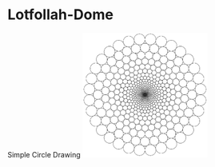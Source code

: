 # Lotfollah-Dome
Simple Circle Drawing
<img src="Lotfollah Dome 1.png" alt="Lots of Circles" height='250' width='250'>
